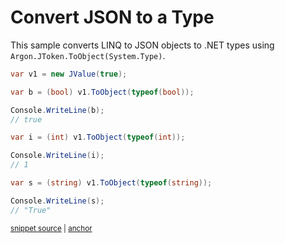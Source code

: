 # Convert JSON to a Type

This sample converts LINQ to JSON objects to .NET types using `Argon.JToken.ToObject(System.Type)`.

<!-- snippet: ToObjectType -->
<a id='snippet-toobjecttype'></a>
```cs
var v1 = new JValue(true);

var b = (bool) v1.ToObject(typeof(bool));

Console.WriteLine(b);
// true

var i = (int) v1.ToObject(typeof(int));

Console.WriteLine(i);
// 1

var s = (string) v1.ToObject(typeof(string));

Console.WriteLine(s);
// "True"
```
<sup><a href='/src/ArgonTests/Documentation/Samples/Linq/ToObjectType.cs#L12-L31' title='Snippet source file'>snippet source</a> | <a href='#snippet-toobjecttype' title='Start of snippet'>anchor</a></sup>
<!-- endSnippet -->
